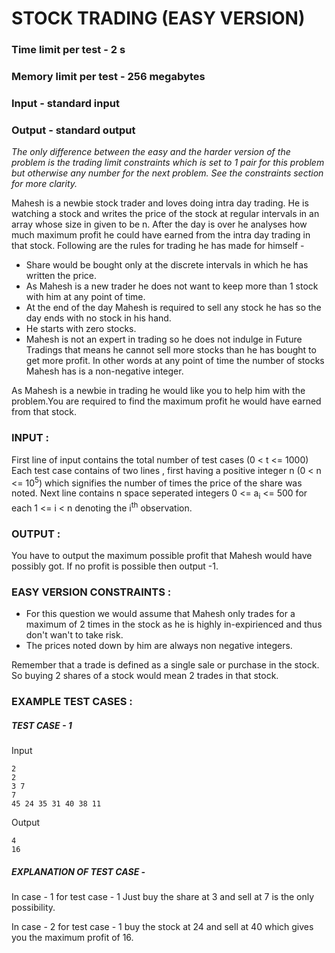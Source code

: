 #                                              STOCK TRADING (EASY VERSION)
###                                           Time limit per test - 2 s
###                                           Memory limit per test - 256 megabytes
###                                           Input - standard input
###                                           Output - standard output

*The only difference between the easy and the harder version of the problem is the trading limit constraints which is set to 1 pair for this problem but otherwise any number for the next problem. See the constraints section for more clarity.*

Mahesh is a newbie stock trader and loves doing intra day trading.
He is watching a stock and writes the price of the stock at regular intervals in an array whose size in given to be n. After the day is over he analyses how much maximum profit he could have earned from the intra day trading in that stock.
Following are the rules for trading he has made for himself - 
 - Share would be bought only at the discrete intervals in which he has written the price.
 - As Mahesh is a new trader he does not want to keep more than 1 stock with him at any point of time.
 - At the end of the day Mahesh is required to sell any stock he has so the day ends with no stock in his hand.
 - He starts with zero stocks.
 - Mahesh is not an expert in trading so he does not indulge in Future Tradings that means he cannot sell more stocks than he has bought to get more profit. In other words at any point of time the number of stocks Mahesh has is a non-negative integer.


As Mahesh is a newbie in trading he would like you to help him with the problem.You are required to find the maximum profit he would have earned from that stock.


### INPUT : 
First line of input contains the total number of test cases (0 < t <= 1000)
Each test case contains of two lines , first having a positive integer n (0 < n <= 10<sup>5</sup>) which signifies the number of times the price of the share was noted.
Next line contains n space seperated integers 0 <= a<sub>i</sub> <= 500 for each 1 <= i < n denoting the i<sup>th</sup> observation. 

### OUTPUT :
You have to output the maximum possible profit that Mahesh would have possibly got. If no profit is possible then output -1.


### EASY VERSION CONSTRAINTS :
 - For this question we would assume that Mahesh only trades for a maximum of 2 times in the stock as he is highly in-expirienced and thus don't wan't to take risk.
 - The prices noted down by him are always non negative integers.

Remember that a trade is defined as a single sale or purchase in the stock. So buying 2 shares of a stock would mean 2 trades in that stock. 


### EXAMPLE TEST CASES :

#####  TEST CASE - 1

Input
```
2
2
3 7
7
45 24 35 31 40 38 11
```

Output
```
4
16
```

##### EXPLANATION OF TEST CASE -
In case - 1 for test case - 1   Just buy the share at 3 and sell at 7 is the only possibility.

In case - 2 for test case - 1   buy the stock at 24 and sell at 40 which gives you the maximum profit of 16.
